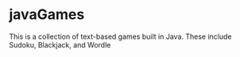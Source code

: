 # javaGames
This is a collection of text-based games built in Java. These include Sudoku, Blackjack, and Wordle

